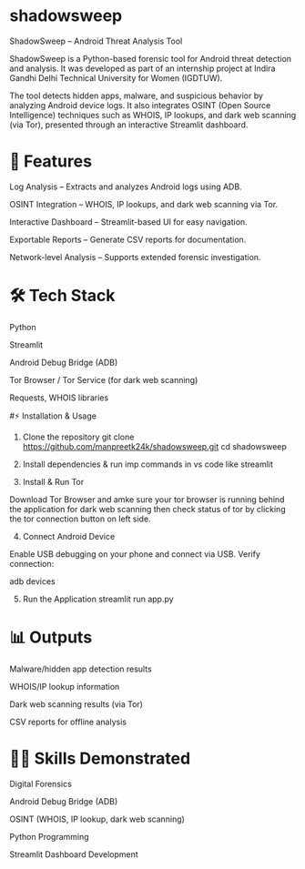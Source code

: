 # shadowsweep
ShadowSweep – Android Threat Analysis Tool

ShadowSweep is a Python-based forensic tool for Android threat detection and analysis.
It was developed as part of an internship project at Indira Gandhi Delhi Technical University for Women (IGDTUW).

The tool detects hidden apps, malware, and suspicious behavior by analyzing Android device logs.
It also integrates OSINT (Open Source Intelligence) techniques such as WHOIS, IP lookups, and dark web scanning (via Tor), presented through an interactive Streamlit dashboard.

# 🚀 Features

Log Analysis – Extracts and analyzes Android logs using ADB.

OSINT Integration – WHOIS, IP lookups, and dark web scanning via Tor.

Interactive Dashboard – Streamlit-based UI for easy navigation.

Exportable Reports – Generate CSV reports for documentation.

Network-level Analysis – Supports extended forensic investigation.

# 🛠️ Tech Stack

Python

Streamlit

Android Debug Bridge (ADB)

Tor Browser / Tor Service (for dark web scanning)

Requests, WHOIS libraries

#⚡ Installation & Usage
1. Clone the repository
git clone https://github.com/manpreetk24k/shadowsweep.git
cd shadowsweep

2. Install dependencies & run imp commands in vs code like streamlit

3. Install & Run Tor

Download Tor Browser and amke sure your tor browser is running behind the application for dark web scanning then check status of tor by clicking the tor connection button on left side.

4. Connect Android Device

Enable USB debugging on your phone and connect via USB.
Verify connection:

adb devices

5. Run the Application
streamlit run app.py

# 📊 Outputs

Malware/hidden app detection results

WHOIS/IP lookup information

Dark web scanning results (via Tor)

CSV reports for offline analysis


# 🧑‍💻 Skills Demonstrated

Digital Forensics

Android Debug Bridge (ADB)

OSINT (WHOIS, IP lookup, dark web scanning)

Python Programming

Streamlit Dashboard Development
